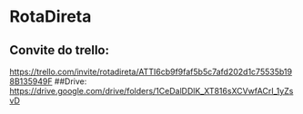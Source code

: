 # RotaDireta 
## Convite do trello:
https://trello.com/invite/rotadireta/ATTI6cb9f9faf5b5c7afd202d1c75535b198B135949F
##Drive:
https://drive.google.com/drive/folders/1CeDalDDlK_XT816sXCVwfACrI_1yZsvD